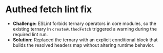 # Authed fetch lint fix

- **Challenge:** ESLint forbids ternary operators in core modules, so the existing ternary in `createAuthedFetch` triggered a warning during the required lint run.
- **Solution:** Replaced the ternary with an explicit conditional block that builds the resolved headers map without altering runtime behavior.
